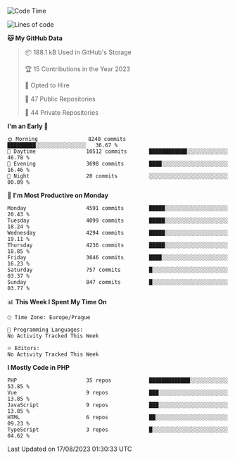 <!--START_SECTION:waka-->
![Code Time](http://img.shields.io/badge/Code%20Time-1%2C583%20hrs%2058%20mins-blue)

![Lines of code](https://img.shields.io/badge/From%20Hello%20World%20I%27ve%20Written-7.3%20million%20lines%20of%20code-blue)

**🐱 My GitHub Data** 

> 📦 188.1 kB Used in GitHub's Storage 
 > 
> 🏆 15 Contributions in the Year 2023
 > 
> 💼 Opted to Hire
 > 
> 📜 47 Public Repositories 
 > 
> 🔑 44 Private Repositories 
 > 
**I'm an Early 🐤** 

```text
🌞 Morning                8240 commits        █████████░░░░░░░░░░░░░░░░   36.67 % 
🌆 Daytime                10512 commits       ████████████░░░░░░░░░░░░░   46.78 % 
🌃 Evening                3698 commits        ████░░░░░░░░░░░░░░░░░░░░░   16.46 % 
🌙 Night                  20 commits          ░░░░░░░░░░░░░░░░░░░░░░░░░   00.09 % 
```
📅 **I'm Most Productive on Monday** 

```text
Monday                   4591 commits        █████░░░░░░░░░░░░░░░░░░░░   20.43 % 
Tuesday                  4099 commits        █████░░░░░░░░░░░░░░░░░░░░   18.24 % 
Wednesday                4294 commits        █████░░░░░░░░░░░░░░░░░░░░   19.11 % 
Thursday                 4236 commits        █████░░░░░░░░░░░░░░░░░░░░   18.85 % 
Friday                   3646 commits        ████░░░░░░░░░░░░░░░░░░░░░   16.23 % 
Saturday                 757 commits         █░░░░░░░░░░░░░░░░░░░░░░░░   03.37 % 
Sunday                   847 commits         █░░░░░░░░░░░░░░░░░░░░░░░░   03.77 % 
```


📊 **This Week I Spent My Time On** 

```text
🕑︎ Time Zone: Europe/Prague

💬 Programming Languages: 
No Activity Tracked This Week

🔥 Editors: 
No Activity Tracked This Week
```

**I Mostly Code in PHP** 

```text
PHP                      35 repos            █████████████░░░░░░░░░░░░   53.85 % 
Vue                      9 repos             ███░░░░░░░░░░░░░░░░░░░░░░   13.85 % 
JavaScript               9 repos             ███░░░░░░░░░░░░░░░░░░░░░░   13.85 % 
HTML                     6 repos             ██░░░░░░░░░░░░░░░░░░░░░░░   09.23 % 
TypeScript               3 repos             █░░░░░░░░░░░░░░░░░░░░░░░░   04.62 % 
```




 Last Updated on 17/08/2023 01:30:33 UTC
<!--END_SECTION:waka-->
<!--
**AlexKratky/AlexKratky** is a ✨ _special_ ✨ repository because its `README.md` (this file) appears on your GitHub profile.

Here are some ideas to get you started:

- 🔭 I’m currently working on ...
- 🌱 I’m currently learning ...
- 👯 I’m looking to collaborate on ...
- 🤔 I’m looking for help with ...
- 💬 Ask me about ...
- 📫 How to reach me: ...
- 😄 Pronouns: ...
- ⚡ Fun fact: ...
-->
